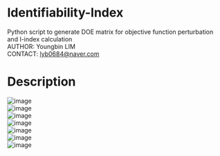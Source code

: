 # Identifiability-Index
Python script to generate DOE matrix for objective function perturbation and I-index calculation <br>
AUTHOR: Youngbin LIM <br>
CONTACT: lyb0684@naver.com

# Description
![image](https://github.com/user-attachments/assets/e1c3ac9a-7e1a-4332-b206-bbee4fd9a5f1) <br>
![image](https://github.com/user-attachments/assets/c2846864-78ae-4178-97d9-c72e4676194c) <br>
![image](https://github.com/user-attachments/assets/0141c1af-ccc5-45d2-ad9b-df5e1f04b980) <br>
![image](https://github.com/user-attachments/assets/e476f968-b574-4c0d-97db-0fc0c98d12f1) <br>
![image](https://github.com/user-attachments/assets/aed8fc3e-6706-48dc-a7b5-50d8b3b97609) <br>
![image](https://github.com/user-attachments/assets/50d08c93-0056-41cd-9753-613a749dd946) <br>
![image](https://github.com/user-attachments/assets/455e813d-9752-443d-9e50-9d02b0b792b7) <br>

